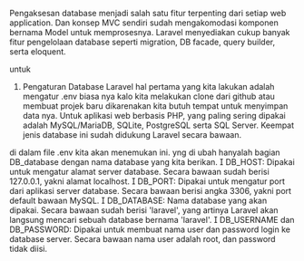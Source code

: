 Pengaksesan database menjadi salah satu fitur terpenting dari setiap web application. Dan
konsep MVC sendiri sudah mengakomodasi komponen bernama Model untuk memprosesnya.
Laravel menyediakan cukup banyak fitur pengelolaan database seperti migration, DB facade,
query builder, serta eloquent.

untuk

1. Pengaturan Database Laravel
hal pertama yang kita lakukan adalah mengatur .env biasa nya kalo kita melakukan clone dari github atau membuat projek baru dikarenakan kita butuh tempat untuk menyimpan data nya. Untuk aplikasi web berbasis PHP, yang paling
sering dipakai adalah MySQL/MariaDB, SQLite, PostgreSQL serta SQL Server.
Keempat jenis database ini sudah didukung Laravel secara bawaan. 

di dalam file .env kita akan menemukan ini. yng di ubah hanyalah bagian DB_database dengan nama database yang kita berikan.
 DB_HOST: Dipakai untuk mengatur alamat server database. Secara bawaan sudah
berisi 127.0.0.1, yakni alamat localhost.
 DB_PORT: Dipakai untuk mengatur port dari aplikasi server database. Secara bawaan
berisi angka 3306, yakni port default bawaan MySQL.
 DB_DATABASE: Nama database yang akan dipakai. Secara bawaan sudah berisi
'laravel', yang artinya Laravel akan langsung mencari sebuah database bernama
'laravel'.
 DB_USERNAME dan DB_PASSWORD: Dipakai untuk membuat nama user dan
password login ke database server. Secara bawaan nama user adalah root, dan
password tidak diisi.
